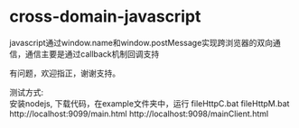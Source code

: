 cross-domain-javascript
=======================

javascript通过window.name和window.postMessage实现跨浏览器的双向通信，通信主要是通过callback机制回调支持    

有问题，欢迎指正，谢谢支持。

测试方式:	
安装nodejs, 下载代码，在example文件夹中，运行  fileHttpC.bat  fileHttpM.bat
http://localhost:9099/main.html		http://localhost:9098/mainClient.html